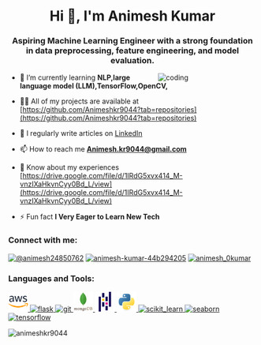 <h1 align="center">Hi 👋, I'm Animesh Kumar</h1>
<h3 align="center">Aspiring Machine Learning Engineer with a strong foundation in data preprocessing, feature engineering, and model evaluation.</h3>
<img align="right" alt= "coding" width="200" src="https://www.skywavelabs.com/wp-content/uploads/2021/09/deep-learning.gif">

- 🌱 I’m currently learning **NLP,large language model (LLM),TensorFlow,OpenCV,**

- 👨‍💻 All of my projects are available at [https://github.com/Animeshkr9044?tab=repositories](https://github.com/Animeshkr9044?tab=repositories)

- 📝 I regularly write articles on [LinkedIn](LinkedIn)

- 📫 How to reach me **Animesh.kr9044@gmail.com**

- 📄 Know about my experiences [https://drive.google.com/file/d/1IRdG5xvx414_M-vnzIXaHkvnCyy0Bd_L/view](https://drive.google.com/file/d/1IRdG5xvx414_M-vnzIXaHkvnCyy0Bd_L/view)

- ⚡ Fun fact **I Very Eager to Learn New Tech**

<h3 align="left">Connect with me:</h3>
<p align="left">
<a href="https://twitter.com/@animesh24850762" target="blank"><img align="center" src="https://raw.githubusercontent.com/rahuldkjain/github-profile-readme-generator/master/src/images/icons/Social/twitter.svg" alt="@animesh24850762" height="30" width="40" /></a>
<a href="https://linkedin.com/in/animesh-kumar-44b294205" target="blank"><img align="center" src="https://raw.githubusercontent.com/rahuldkjain/github-profile-readme-generator/master/src/images/icons/Social/linked-in-alt.svg" alt="animesh-kumar-44b294205" height="30" width="40" /></a>
<a href="https://kaggle.com/animesh_0kumar" target="blank"><img align="center" src="https://raw.githubusercontent.com/rahuldkjain/github-profile-readme-generator/master/src/images/icons/Social/kaggle.svg" alt="animesh_0kumar" height="30" width="40" /></a>
</p>

<h3 align="left">Languages and Tools:</h3>
<p align="left"> <a href="https://aws.amazon.com" target="_blank" rel="noreferrer"> <img src="https://raw.githubusercontent.com/devicons/devicon/master/icons/amazonwebservices/amazonwebservices-original-wordmark.svg" alt="aws" width="40" height="40"/> </a> <a href="https://flask.palletsprojects.com/" target="_blank" rel="noreferrer"> <img src="https://www.vectorlogo.zone/logos/pocoo_flask/pocoo_flask-icon.svg" alt="flask" width="40" height="40"/> </a> <a href="https://git-scm.com/" target="_blank" rel="noreferrer"> <img src="https://www.vectorlogo.zone/logos/git-scm/git-scm-icon.svg" alt="git" width="40" height="40"/> </a> <a href="https://www.mongodb.com/" target="_blank" rel="noreferrer"> <img src="https://raw.githubusercontent.com/devicons/devicon/master/icons/mongodb/mongodb-original-wordmark.svg" alt="mongodb" width="40" height="40"/> </a> <a href="https://pandas.pydata.org/" target="_blank" rel="noreferrer"> <img src="https://raw.githubusercontent.com/devicons/devicon/2ae2a900d2f041da66e950e4d48052658d850630/icons/pandas/pandas-original.svg" alt="pandas" width="40" height="40"/> </a> <a href="https://www.python.org" target="_blank" rel="noreferrer"> <img src="https://raw.githubusercontent.com/devicons/devicon/master/icons/python/python-original.svg" alt="python" width="40" height="40"/> </a> <a href="https://scikit-learn.org/" target="_blank" rel="noreferrer"> <img src="https://upload.wikimedia.org/wikipedia/commons/0/05/Scikit_learn_logo_small.svg" alt="scikit_learn" width="40" height="40"/> </a> <a href="https://seaborn.pydata.org/" target="_blank" rel="noreferrer"> <img src="https://seaborn.pydata.org/_images/logo-mark-lightbg.svg" alt="seaborn" width="40" height="40"/> </a> <a href="https://www.tensorflow.org" target="_blank" rel="noreferrer"> <img src="https://www.vectorlogo.zone/logos/tensorflow/tensorflow-icon.svg" alt="tensorflow" width="40" height="40"/> </a> </p>

<p><img align="center" src="https://github-readme-stats.vercel.app/api/top-langs?username=animeshkr9044&show_icons=true&locale=en&layout=compact" alt="animeshkr9044" /></p>
